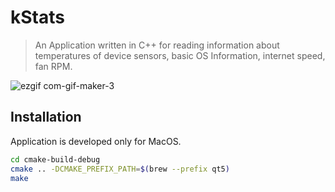 # kStats

>An Application written in C++ for reading information about
	temperatures of device sensors,
	basic OS Information,
	internet speed,
	fan RPM.
	
![ezgif com-gif-maker-3](https://user-images.githubusercontent.com/86520814/160467293-264102b4-cd0c-4de2-bb82-d04009bdca77.gif)


<!-- 
![Zrzut ekranu 2022-03-28 o 13 44 57 3](https://user-images.githubusercontent.com/86520814/160422851-ab52ad8a-512a-4759-80b9-787663018a8e.png)

 -->
## Installation

Application is developed only for MacOS.

```sh
cd cmake-build-debug
cmake .. -DCMAKE_PREFIX_PATH=$(brew --prefix qt5)
make

```

